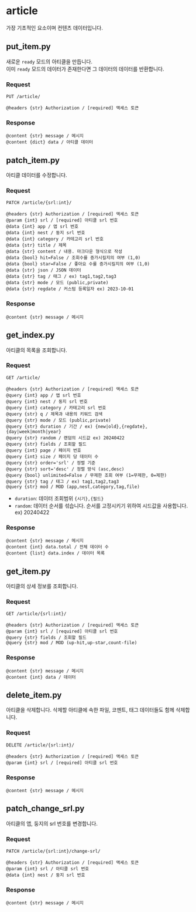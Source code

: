 # article

가장 기초적인 요소이며 컨텐츠 데이터입니다.


## put_item.py

새로운 `ready` 모드의 아티클을 만듭니다.  
이미 `ready` 모드의 데이터가 존재한다면 그 데이터의 데이터를 반환합니다.

### Request

```
PUT /article/

@headers {str} Authorization / [required] 액세스 토큰
```

### Response

```
@content {str} message / 메시지
@content {dict} data / 아티클 데이터
```


## patch_item.py

아티클 데이터를 수정합니다.

### Request

```
PATCH /article/{srl:int}/

@headers {str} Authorization / [required] 액세스 토큰
@param {int} srl / [required] 아티클 srl 번호
@data {int} app / 앱 srl 번호
@data {int} nest / 둥지 srl 번호
@data {int} category / 카테고리 srl 번호
@data {str} title / 제목
@data {str} content / 내용. 마크다운 형식으로 작성
@data {bool} hit=False / 조회수를 증가시킬지의 여부 (1,0)
@data {bool} star=False / 좋아요 수를 증가시킬지의 여부 (1,0)
@data {str} json / JSON 데이터
@data {str} tag / 태그 / ex) tag1,tag2,tag3
@data {str} mode / 모드 (public,private)
@data {str} regdate / 커스텀 등록일자 ex) 2023-10-01
```

### Response

```
@content {str} message / 메시지
```


## get_index.py

아티클의 목록을 조회합니다.

### Request

```
GET /article/

@headers {str} Authorization / [required] 액세스 토큰
@query {int} app / 앱 srl 번호
@query {int} nest / 둥지 srl 번호
@query {int} category / 카테고리 srl 번호
@query {str} q / 제목과 내용의 키워드 검색
@query {str} mode / 모드 (public,private)
@query {str} duration / 기간 / ex) {new|old},{regdate},{day|week|month|year}
@query {str} random / 랜덤의 시드값 ex) 20240422
@query {str} fields / 조회할 필드
@query {int} page / 페이지 번호
@query {int} size / 페이지 당 데이터 수
@query {str} order='srl' / 정렬 기준
@query {str} sort='desc' / 정렬 방식 (asc,desc)
@query {bool} unlimited=False / 무제한 조회 여부 (1=무제한, 0=제한)
@query {str} tag / 태그 / ex) tag1,tag2,tag3
@query {str} mod / MOD (app,nest,category,tag,file)
```

- `duration`: 데이터 조회범위 `{시기},{필드}`
- `random`: 데이터 순서를 섞습니다. 순서를 고정시키기 위하여 시드값을 사용합니다. ex) 20240422

### Response

```
@content {str} message / 메시지
@content {int} data.total / 전체 데이터 수
@content {list} data.index / 데이터 목록
```


## get_item.py

아티클의 상세 정보를 조회합니다.

### Request

```
GET /article/{srl:int}/

@headers {str} Authorization / [required] 액세스 토큰
@param {int} srl / [required] 아티클 srl 번호
@query {str} fields / 조회할 필드
@query {str} mod / MOD (up-hit,up-star,count-file)
```

### Response

```
@content {str} message / 메시지
@content {int} data / 데이터
```


## delete_item.py

아티클을 삭제합니다. 삭제할 아티클에 속한 파일, 코멘트, 태그 데이터들도 함께 삭제합니다.

### Request

```
DELETE /article/{srl:int}/

@headers {str} Authorization / [required] 액세스 토큰
@param {int} srl / [required] 아티클 srl 번호
```

### Response

```
@content {str} message / 메시지
```


## patch_change_srl.py

아티클의 앱, 둥지의 srl 번호를 변경합니다.

### Request

```
PATCH /article/{srl:int}/change-srl/

@headers {str} Authorization / [required] 액세스 토큰
@param {int} srl / 아티클 srl 번호
@data {int} nest / 둥지 srl 번호
```

### Response

```
@content {str} message / 메시지
```
